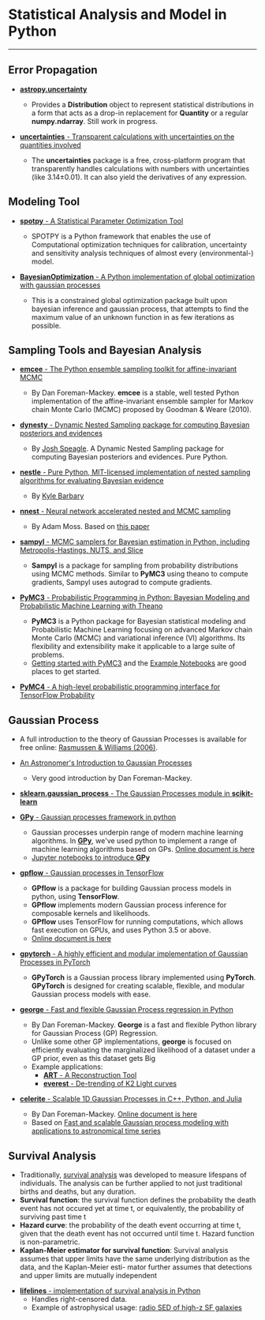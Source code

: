 # Statistical Analysis and Model in Python

-----

## Error Propagation

* [__astropy.uncertainty__]()
	- Provides a __Distribution__ object to represent statistical distributions in a form that acts as a drop-in replacement for __Quantity__ or a regular __numpy.ndarray__. Still work in progress.

* [__uncertainties__ - Transparent calculations with uncertainties on the quantities involved](https://github.com/lebigot/uncertainties)
	- The __uncertainties__ package is a free, cross-platform program that transparently handles calculations with numbers with uncertainties (like 3.14±0.01). It can also yield the derivatives of any expression.

## Modeling Tool

* [__spotpy__ - A Statistical Parameter Optimization Tool](https://github.com/thouska/spotpy)
	- SPOTPY is a Python framework that enables the use of Computational optimization techniques for calibration, uncertainty and sensitivity analysis techniques of almost every (environmental-) model.

* [__BayesianOptimization__ - A Python implementation of global optimization with gaussian processes](https://github.com/fmfn/BayesianOptimization)
	- This is a constrained global optimization package built upon bayesian inference and gaussian process, that attempts to find the maximum value of an unknown function in as few iterations as possible.

## Sampling Tools and Bayesian Analysis

* [__emcee__ - The Python ensemble sampling toolkit for affine-invariant MCMC](https://github.com/dfm/emcee)
	- By Dan Foreman-Mackey. __emcee__ is a stable, well tested Python implementation of the affine-invariant ensemble sampler for Markov chain Monte Carlo (MCMC) proposed by Goodman & Weare (2010).

* [__dynesty__ - Dynamic Nested Sampling package for computing Bayesian posteriors and evidences](https://github.com/joshspeagle/dynesty)
	- By [Josh Speagle](https://joshspeagle.github.io/). A Dynamic Nested Sampling package for computing Bayesian posteriors and evidences. Pure Python.

* [__nestle__ - Pure Python, MIT-licensed implementation of nested sampling algorithms for evaluating Bayesian evidence](https://github.com/kbarbary/nestle)
	- By [Kyle Barbary](http://kylebarbary.com/)

* [__nnest__ - Neural network accelerated nested and MCMC sampling](https://github.com/adammoss/nnest)
	- By Adam Moss. Based on [this paper](https://arxiv.org/abs/1903.10860)

* [__sampyl__ - MCMC samplers for Bayesian estimation in Python, including Metropolis-Hastings, NUTS, and Slice](https://github.com/mcleonard/sampyl)
	- __Sampyl__ is a package for sampling from probability distributions using MCMC methods. Similar to __PyMC3__ using theano to compute gradients, Sampyl uses autograd to compute gradients.

* [__PyMC3__ - Probabilistic Programming in Python: Bayesian Modeling and Probabilistic Machine Learning with Theano](https://github.com/pymc-devs/pymc3)
	- __PyMC3__ is a Python package for Bayesian statistical modeling and Probabilistic Machine Learning focusing on advanced Markov chain Monte Carlo (MCMC) and variational inference (VI) algorithms. Its flexibility and extensibility make it applicable to a large suite of problems.
	- [Getting started with PyMC3](https://docs.pymc.io/notebooks/getting_started) and the [Example Notebooks](https://docs.pymc.io/nb_examples/index.html) are good places to get started.
* [__PyMC4__ - A high-level probabilistic programming interface for TensorFlow Probability](https://github.com/pymc-devs/pymc4)

## Gaussian Process

* A full introduction to the theory of Gaussian Processes is available for free online: [Rasmussen & Williams (2006)](http://www.gaussianprocess.org/gpml/).
* [An Astronomer's Introduction to Gaussian Processes](https://astrostatistics.psu.edu/su14/lectures/penn-gp.pdf)
	- Very good introduction by Dan Foreman-Mackey.

* [__sklearn.gaussian_process__ - The Gaussian Processes module in __scikit-learn__](https://scikit-learn.org/stable/modules/gaussian_process.html)

* [__GPy__ - Gaussian processes framework in python](https://github.com/sheffieldml/gpy)
	- Gaussian processes underpin range of modern machine learning algorithms. In [__GPy__](http://sheffieldml.github.io/GPy/), we've used python to implement a range of machine learning algorithms based on GPs. [Online document is here](https://gpy.readthedocs.io/en/deploy/) 
	- [Jupyter notebooks to introduce __GPy__](https://nbviewer.jupyter.org/github/SheffieldML/notebook/blob/master/GPy/index.ipynb)

* [__gpflow__ - Gaussian processes in TensorFlow](https://github.com/GPflow/GPflow)
	- __GPflow__ is a package for building Gaussian process models in python, using __TensorFlow__.
	- __GPflow__ implements modern Gaussian process inference for composable kernels and likelihoods.
	- __GPflow__ uses TensorFlow for running computations, which allows fast execution on GPUs, and uses Python 3.5 or above.
	- [Online document is here](https://gpflow.readthedocs.io/en/develop/)

* [__gpytorch__ - A highly efficient and modular implementation of Gaussian Processes in PyTorch](https://github.com/cornellius-gp/gpytorch)
	- __GPyTorch__ is a Gaussian process library implemented using __PyTorch__. __GPyTorch__ is designed for creating scalable, flexible, and modular Gaussian process models with ease.

* [__george__ - Fast and flexible Gaussian Process regression in Python](https://github.com/dfm/george)
	- By Dan Foreman-Mackey. __George__ is a fast and flexible Python library for Gaussian Process (GP) Regression.
	- Unlike some other GP implementations, __george__ is focused on efficiently evaluating the marginalized likelihood of a dataset under a GP prior, even as this dataset gets Big
	- Example applications:
		* [__ART__ - A Reconstruction Tool](https://github.com/tmcclintock/AReconstructionTool)
		* [__everest__ - De-trending of K2 Light curves](https://github.com/rodluger/everest)

* [__celerite__ - Scalable 1D Gaussian Processes in C++, Python, and Julia](https://github.com/dfm/celerite)
	- By Dan Foreman-Mackey. [Online document is here](https://celerite.readthedocs.io/en/stable/) 
	- Based on [Fast and scalable Gaussian process modeling with applications to astronomical time series](https://arxiv.org/abs/1703.09710)

## Survival Analysis

* Traditionally, [survival analysis](https://en.wikipedia.org/wiki/Survival_analysis) was developed to measure lifespans of individuals. The analysis can be further applied to not just traditional births and deaths, but any duration.
* **Survival function**: the survival function defines the probability the death event has not occured yet at time t, or equivalently, the probability of surviving past time t
* **Hazard curve**: the probability of the death event occurring at time t, given that the death event has not occurred until time t. Hazard function is non-parametric.
* **Kaplan-Meier estimator for survival function**: Survival analysis assumes that upper limits have the same underlying distribution as the data, and the Kaplan-Meier esti- mator further assumes that detections and upper limits are mutually independent

- [__lifelines__ - implementation of survival analysis in Python](https://lifelines.readthedocs.io/en/latest/)
	* Handles right-censored data.
	* Example of astrophysical usage: [radio SED of high-z SF galaxies](https://arxiv.org/abs/1812.03392)
